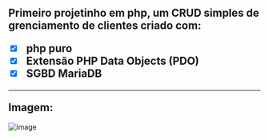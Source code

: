 <h2>
Primeiro projetinho em php, um CRUD simples  de grenciamento de clientes criado com:

 - [X] php puro
 - [X] Extensão PHP Data Objects (PDO)
 - [X] SGBD MariaDB

<hr>
Imagem:
</h2>

![image](https://user-images.githubusercontent.com/60307596/137653338-d8dbf774-3569-4046-9744-7b4a30132d25.png)

